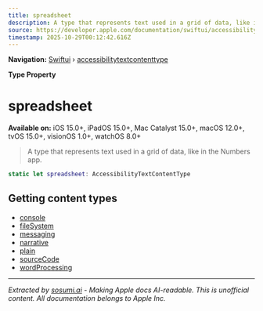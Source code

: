 ```yaml
---
title: spreadsheet
description: A type that represents text used in a grid of data, like in the Numbers app.
source: https://developer.apple.com/documentation/swiftui/accessibilitytextcontenttype/spreadsheet
timestamp: 2025-10-29T00:12:42.616Z
---
```


**Navigation:** [Swiftui](/documentation/swiftui) › [accessibilitytextcontenttype](/documentation/swiftui/accessibilitytextcontenttype)

**Type Property**

# spreadsheet

**Available on:** iOS 15.0+, iPadOS 15.0+, Mac Catalyst 15.0+, macOS 12.0+, tvOS 15.0+, visionOS 1.0+, watchOS 8.0+

> A type that represents text used in a grid of data, like in the Numbers app.

```swift
static let spreadsheet: AccessibilityTextContentType
```

## Getting content types

- [console](/documentation/swiftui/accessibilitytextcontenttype/console)
- [fileSystem](/documentation/swiftui/accessibilitytextcontenttype/filesystem)
- [messaging](/documentation/swiftui/accessibilitytextcontenttype/messaging)
- [narrative](/documentation/swiftui/accessibilitytextcontenttype/narrative)
- [plain](/documentation/swiftui/accessibilitytextcontenttype/plain)
- [sourceCode](/documentation/swiftui/accessibilitytextcontenttype/sourcecode)
- [wordProcessing](/documentation/swiftui/accessibilitytextcontenttype/wordprocessing)

---

*Extracted by [sosumi.ai](https://sosumi.ai) - Making Apple docs AI-readable.*
*This is unofficial content. All documentation belongs to Apple Inc.*
